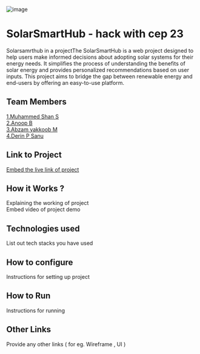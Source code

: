 ![image](./assets/HACK%20WITH%20CEP%2023%20(1).png)

# SolarSmartHub - hack with cep 23
Solarsamrthub in a projectThe SolarSmartHub is a web project designed to help users
make informed decisions about adopting solar systems for their
energy needs. It simplifies the process of understanding the
benefits of solar energy and provides personalized
recommendations based on user inputs. This project aims to
bridge the gap between renewable energy and end-users by
offering an easy-to-use platform.


## Team Members
[1.Muhammed Shan S](enter_github_profile_url)   
[2.Anoop B](enter_github_profile_url)   
[3.Abzam yakkoob M](enter_github_profile_url)   
[4.Derin P Sanu](enter_github_profile_url)   

## Link to Project
[Embed the live link of project](live_link)

## How it Works ?
Explaining the working of project  
Embed video of project demo

## Technologies used
List out tech stacks you have used

## How to configure
Instructions for setting up project

## How to Run
Instructions for running

## Other Links
Provide any other links ( for eg. Wireframe , UI )
